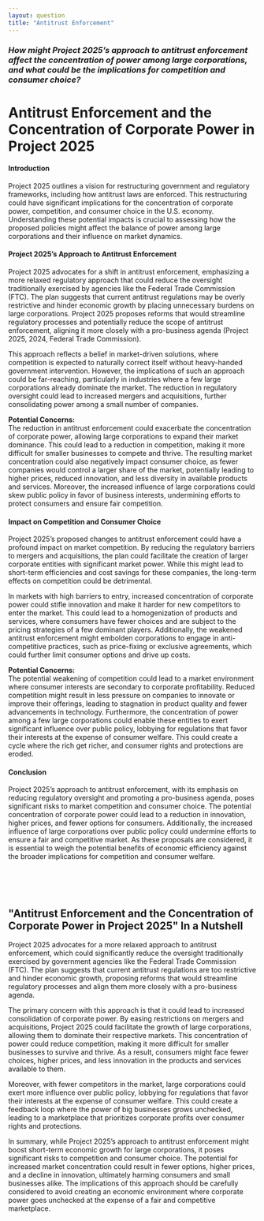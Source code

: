 ```yaml
---
layout: question
title: "Antitrust Enforcement"
---
```


### *How might Project 2025’s approach to antitrust enforcement affect the concentration of power among large corporations, and what could be the implications for competition and consumer choice?*


# **Antitrust Enforcement and the Concentration of Corporate Power in Project 2025**

#### **Introduction**

Project 2025 outlines a vision for restructuring government and regulatory frameworks, including how antitrust laws are enforced. This restructuring could have significant implications for the concentration of corporate power, competition, and consumer choice in the U.S. economy. Understanding these potential impacts is crucial to assessing how the proposed policies might affect the balance of power among large corporations and their influence on market dynamics.

#### **Project 2025’s Approach to Antitrust Enforcement**

Project 2025 advocates for a shift in antitrust enforcement, emphasizing a more relaxed regulatory approach that could reduce the oversight traditionally exercised by agencies like the Federal Trade Commission (FTC). The plan suggests that current antitrust regulations may be overly restrictive and hinder economic growth by placing unnecessary burdens on large corporations. Project 2025 proposes reforms that would streamline regulatory processes and potentially reduce the scope of antitrust enforcement, aligning it more closely with a pro-business agenda (Project 2025, 2024, Federal Trade Commission).

This approach reflects a belief in market-driven solutions, where competition is expected to naturally correct itself without heavy-handed government intervention. However, the implications of such an approach could be far-reaching, particularly in industries where a few large corporations already dominate the market. The reduction in regulatory oversight could lead to increased mergers and acquisitions, further consolidating power among a small number of companies.

**Potential Concerns:**  
The reduction in antitrust enforcement could exacerbate the concentration of corporate power, allowing large corporations to expand their market dominance. This could lead to a reduction in competition, making it more difficult for smaller businesses to compete and thrive. The resulting market concentration could also negatively impact consumer choice, as fewer companies would control a larger share of the market, potentially leading to higher prices, reduced innovation, and less diversity in available products and services. Moreover, the increased influence of large corporations could skew public policy in favor of business interests, undermining efforts to protect consumers and ensure fair competition.

#### **Impact on Competition and Consumer Choice**

Project 2025’s proposed changes to antitrust enforcement could have a profound impact on market competition. By reducing the regulatory barriers to mergers and acquisitions, the plan could facilitate the creation of larger corporate entities with significant market power. While this might lead to short-term efficiencies and cost savings for these companies, the long-term effects on competition could be detrimental.

In markets with high barriers to entry, increased concentration of corporate power could stifle innovation and make it harder for new competitors to enter the market. This could lead to a homogenization of products and services, where consumers have fewer choices and are subject to the pricing strategies of a few dominant players. Additionally, the weakened antitrust enforcement might embolden corporations to engage in anti-competitive practices, such as price-fixing or exclusive agreements, which could further limit consumer options and drive up costs.

**Potential Concerns:**  
The potential weakening of competition could lead to a market environment where consumer interests are secondary to corporate profitability. Reduced competition might result in less pressure on companies to innovate or improve their offerings, leading to stagnation in product quality and fewer advancements in technology. Furthermore, the concentration of power among a few large corporations could enable these entities to exert significant influence over public policy, lobbying for regulations that favor their interests at the expense of consumer welfare. This could create a cycle where the rich get richer, and consumer rights and protections are eroded.

#### **Conclusion**

Project 2025’s approach to antitrust enforcement, with its emphasis on reducing regulatory oversight and promoting a pro-business agenda, poses significant risks to market competition and consumer choice. The potential concentration of corporate power could lead to a reduction in innovation, higher prices, and fewer options for consumers. Additionally, the increased influence of large corporations over public policy could undermine efforts to ensure a fair and competitive market. As these proposals are considered, it is essential to weigh the potential benefits of economic efficiency against the broader implications for competition and consumer welfare.

<br><br><br>

## <span id="nutshell">**"Antitrust Enforcement and the Concentration of Corporate Power in Project 2025" In a Nutshell</span>**

Project 2025 advocates for a more relaxed approach to antitrust enforcement, which could significantly reduce the oversight traditionally exercised by government agencies like the Federal Trade Commission (FTC). The plan suggests that current antitrust regulations are too restrictive and hinder economic growth, proposing reforms that would streamline regulatory processes and align them more closely with a pro-business agenda.

The primary concern with this approach is that it could lead to increased consolidation of corporate power. By easing restrictions on mergers and acquisitions, Project 2025 could facilitate the growth of large corporations, allowing them to dominate their respective markets. This concentration of power could reduce competition, making it more difficult for smaller businesses to survive and thrive. As a result, consumers might face fewer choices, higher prices, and less innovation in the products and services available to them.

Moreover, with fewer competitors in the market, large corporations could exert more influence over public policy, lobbying for regulations that favor their interests at the expense of consumer welfare. This could create a feedback loop where the power of big businesses grows unchecked, leading to a marketplace that prioritizes corporate profits over consumer rights and protections.

In summary, while Project 2025’s approach to antitrust enforcement might boost short-term economic growth for large corporations, it poses significant risks to competition and consumer choice. The potential for increased market concentration could result in fewer options, higher prices, and a decline in innovation, ultimately harming consumers and small businesses alike. The implications of this approach should be carefully considered to avoid creating an economic environment where corporate power goes unchecked at the expense of a fair and competitive marketplace.
